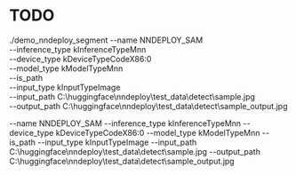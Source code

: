 # TODO

./demo_nndeploy_segment --name NNDEPLOY_SAM \
                       --inference_type kInferenceTypeMnn \
                       --device_type kDeviceTypeCodeX86:0 \
                       --model_type kModelTypeMnn \
                       --is_path \
                       --input_type kInputTypeImage \
                       --input_path C:\huggingface\nndeploy\test_data\detect\sample.jpg \
                       --output_path C:\huggingface\nndeploy\test_data\detect\sample_output.jpg


--name NNDEPLOY_SAM --inference_type kInferenceTypeMnn --device_type kDeviceTypeCodeX86:0 --model_type kModelTypeMnn --is_path --input_type kInputTypeImage --input_path C:\huggingface\nndeploy\test_data\detect\sample.jpg --output_path C:\huggingface\nndeploy\test_data\detect\sample_output.jpg
